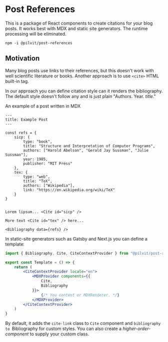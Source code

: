 # Post References

This is a package of React components to create citations for your blog posts.
It works best with MDX and static site generators.
The runtime processing will be eliminated.

```
npm -i @pilvit/post-references
```

## Motivation

Many blog posts use links to their references, but this doesn't work with well scientific literature or books.
Another approach is to use `<cite>` HTML built-in tag.

In our approach you can define citation style can it renders the bibliography.
The default style doesn't follow any and is just plain "Authors. Year. _title_."

An example of a post written in MDX

```
---
title: Example Post
---

const refs = {
    sicp: {
        type: "book",
        title: "Structure and Interpretation of Computer Programs",
        authors: ["Harold Abelson", "Gerald Jay Sussman", "Julie Sussman"],
        year: 1985,
        publisher: "MIT Press"
    },
    tex: {
        type: "web",
        title: "TeX",
        authors: ["Wikipedia"],
        link: "https://en.wikipedia.org/wiki/TeX"
    }
}


Lorem lipsum... <Cite id="sicp" />

More text <Cite id="tex" /> here...

<Bibliography data={refs} />
```

In static-site generators such as Gatsby and Next.js you can define a template:

```jsx
import { Bibliography, Cite, CiteContextProvider } from "@pilvit/post-references";

export const Template = () => {
    return (
        <CiteContextProvider locale="en">
            <MDXProvider components={{
                Cite,
                Bibliography
            }}>
                {/* You content or MDXRenderer. */}
            </MDXProvider>
        </CiteContextProvider>
    )
}
```

By default, it adds the `cite-link` class to `Cite` component and `bibliography to `Bibliography for custom styles.
You can also create a _higher-order-component_ to supply your custom class.
